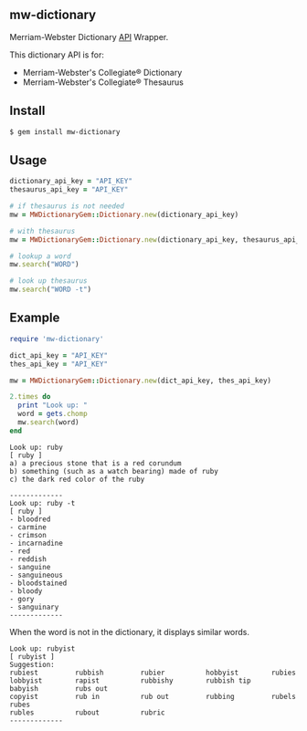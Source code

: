 ## mw-dictionary
Merriam-Webster Dictionary [API](https://dictionaryapi.com/products/index) Wrapper.

This dictionary API is for:
- Merriam-Webster's Collegiate® Dictionary
- Merriam-Webster's Collegiate® Thesaurus

## Install
```sh
$ gem install mw-dictionary
```

## Usage
```rb
dictionary_api_key = "API_KEY" 
thesaurus_api_key = "API_KEY"

# if thesaurus is not needed
mw = MWDictionaryGem::Dictionary.new(dictionary_api_key)

# with thesaurus
mw = MWDictionaryGem::Dictionary.new(dictionary_api_key, thesaurus_api_key)

# lookup a word
mw.search("WORD")

# look up thesaurus
mw.search("WORD -t")
```

## Example
```rb
require 'mw-dictionary'

dict_api_key = "API_KEY"
thes_api_key = "API_KEY"

mw = MWDictionaryGem::Dictionary.new(dict_api_key, thes_api_key)

2.times do
  print "Look up: "
  word = gets.chomp
  mw.search(word)
end
```

```
Look up: ruby
[ ruby ]
a) a precious stone that is a red corundum
b) something (such as a watch bearing) made of ruby
c) the dark red color of the ruby

-------------
Look up: ruby -t
[ ruby ]
- bloodred
- carmine
- crimson
- incarnadine
- red
- reddish
- sanguine
- sanguineous
- bloodstained
- bloody
- gory
- sanguinary
-------------
```

When the word is not in the dictionary, it displays similar words.
```
Look up: rubyist
[ rubyist ]
Suggestion:
rubiest         rubbish         rubier          hobbyist        rubies          
lobbyist        rapist          rubbishy        rubbish tip     babyish         rubs out        
copyist         rub in          rub out         rubbing         rubels          rubes           
rubles          rubout          rubric          
-------------
```
